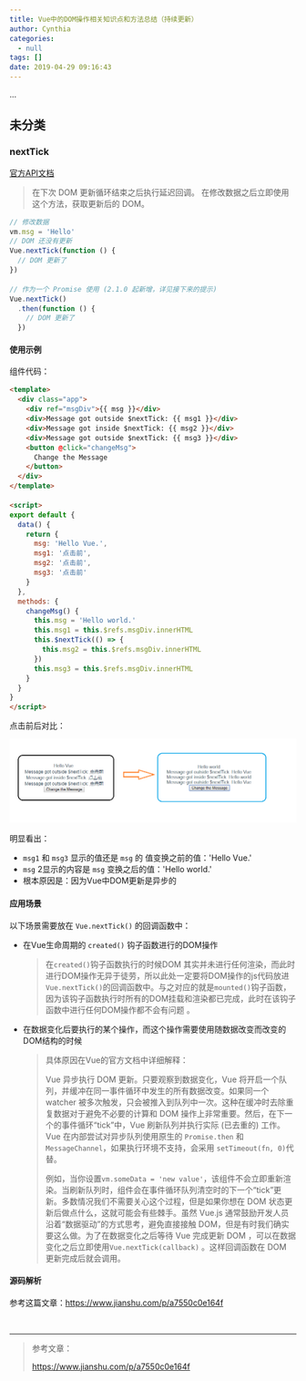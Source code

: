 ```yaml
---
title: Vue中的DOM操作相关知识点和方法总结（持续更新）
author: Cynthia
categories:
  - null
tags: []
date: 2019-04-29 09:16:43
---
```


...

<!--more-->

## 未分类

### nextTick

[官方API文档](https://cn.vuejs.org/v2/api/#Vue-nextTick)

> 在下次 DOM 更新循环结束之后执行延迟回调。
> 在修改数据之后立即使用这个方法，获取更新后的 DOM。

```js
// 修改数据
vm.msg = 'Hello'
// DOM 还没有更新
Vue.nextTick(function () {
  // DOM 更新了
})

// 作为一个 Promise 使用 (2.1.0 起新增，详见接下来的提示)
Vue.nextTick()
  .then(function () {
    // DOM 更新了
  })
```

#### 使用示例

组件代码：

```html
<template>
  <div class="app">
    <div ref="msgDiv">{{ msg }}</div>
    <div>Message got outside $nextTick: {{ msg1 }}</div>
    <div>Message got inside $nextTick: {{ msg2 }}</div>
    <div>Message got outside $nextTick: {{ msg3 }}</div>
    <button @click="changeMsg">
      Change the Message
    </button>
  </div>
</template>

<script>
export default {
  data() {
    return {
      msg: 'Hello Vue.',
      msg1: '点击前',
      msg2: '点击前',
      msg3: '点击前'
    }
  },
  methods: {
    changeMsg() {
      this.msg = 'Hello world.'
      this.msg1 = this.$refs.msgDiv.innerHTML
      this.$nextTick(() => {
        this.msg2 = this.$refs.msgDiv.innerHTML
      })
      this.msg3 = this.$refs.msgDiv.innerHTML
    }
  }
}
</script>
```

点击前后对比：

![](https://raw.githubusercontent.com/Cynthia0329/images/master/img/20190429092942.png)

明显看出：

- `msg1` 和 `msg3` 显示的值还是 `msg` 的 值变换之前的值：'Hello Vue.'
- `msg` 2显示的内容是 `msg` 变换之后的值：'Hello world.'
- 根本原因是：因为Vue中DOM更新是异步的





#### 应用场景

以下场景需要放在 `Vue.nextTick()` 的回调函数中：

- 在Vue生命周期的 `created()` 钩子函数进行的DOM操作

  > 在`created()`钩子函数执行的时候DOM 其实并未进行任何渲染，而此时进行DOM操作无异于徒劳，所以此处一定要将DOM操作的js代码放进`Vue.nextTick()`的回调函数中。与之对应的就是`mounted()`钩子函数，因为该钩子函数执行时所有的DOM挂载和渲染都已完成，此时在该钩子函数中进行任何DOM操作都不会有问题 。

- 在数据变化后要执行的某个操作，而这个操作需要使用随数据改变而改变的DOM结构的时候

  > 具体原因在Vue的官方文档中详细解释：
  >
  > Vue 异步执行 DOM 更新。只要观察到数据变化，Vue 将开启一个队列，并缓冲在同一事件循环中发生的所有数据改变。如果同一个 watcher 被多次触发，只会被推入到队列中一次。这种在缓冲时去除重复数据对于避免不必要的计算和 DOM 操作上非常重要。然后，在下一个的事件循环“tick”中，Vue 刷新队列并执行实际 (已去重的) 工作。Vue 在内部尝试对异步队列使用原生的 `Promise.then` 和`MessageChannel`，如果执行环境不支持，会采用 `setTimeout(fn, 0)`代替。
  >
  > 例如，当你设置`vm.someData = 'new value'`，该组件不会立即重新渲染。当刷新队列时，组件会在事件循环队列清空时的下一个“tick”更新。多数情况我们不需要关心这个过程，但是如果你想在 DOM 状态更新后做点什么，这就可能会有些棘手。虽然 Vue.js 通常鼓励开发人员沿着“数据驱动”的方式思考，避免直接接触 DOM，但是有时我们确实要这么做。为了在数据变化之后等待 Vue 完成更新 DOM ，可以在数据变化之后立即使用`Vue.nextTick(callback)` 。这样回调函数在 DOM 更新完成后就会调用。



#### 源码解析

参考这篇文章：<https://www.jianshu.com/p/a7550c0e164f>







<br>

---



> 参考文章：
>
> <https://www.jianshu.com/p/a7550c0e164f>